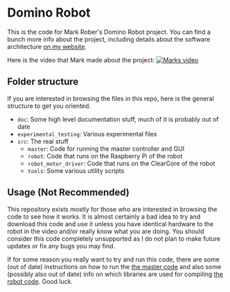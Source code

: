 # Domino Robot

This is the code for Mark Rober's Domino Robot project. You can find a bunch more info about the project, including details about the software architecture [on my website](https://www.baucomrobotics.com/domino-robot).

Here is the video that Mark made about the project:
[![Marks video](https://img.youtube.com/vi/8HEfIJlcFbs/0.jpg)](https://www.youtube.com/watch?v=8HEfIJlcFbs)

## Folder structure
If you are interested in browsing the files in this repo, here is the general structure to get you oriented.
- `doc`: Some high level documentation stuff, much of it is probably out of date
- `experimental_testing`: Various experimental files
- `src`: The real stuff
    - `master`: Code for running the master controller and GUI
    - `robot`: Code that runs on the Raspberry Pi of the robot
    - `robot_motor_driver`: Code that runs on the ClearCore of the robot
    - `tools`: Some various utility scripts

## Usage (Not Recommended)
This repository exists mostly for those who are interested in browsing the code to see how it works. It is almost certainly a bad idea to try and download this code and use it unless you have identical hardware to the robot in the video and/or really know what you are doing. You should consider this code completely unsupported as I do not plan to make future updates or fix any bugs you may find.

If for some reason you really want to try and run this code, there are some (out of date) instructions on how to run the [the master code](src/master/README.md) and also some (possibly also out of date) info on which libraries are used for compiling [the robot code](src/robot/README.md). Good luck.
